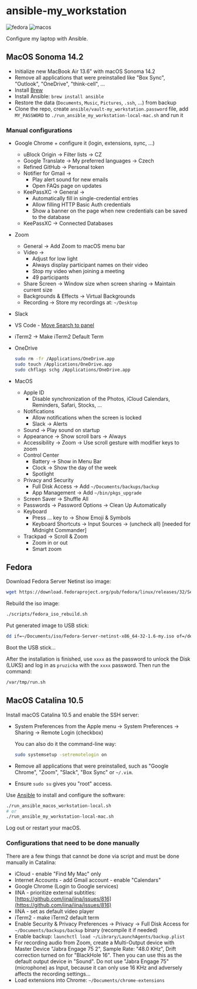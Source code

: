 # ansible-my_workstation

![fedora](https://github.com/ruzickap/ansible-my_workstation/workflows/fedora/badge.svg)
![macos](https://github.com/ruzickap/ansible-my_workstation/workflows/macos/badge.svg)

Configure my laptop with Ansible.

## MacOS Sonoma 14.2

* Initialize new MacBook Air 13.6" with macOS Sonoma 14.2
* Remove all applications that were preinstalled like "Box Sync", "Outlook",
  "OneDrive", "think-cell", ...
* Install [Brew](https://brew.sh/)
* Install Ansible: `brew install ansible`
* Restore the data (`Documents`, `Music`, `Pictures`, `.ssh`, ...) from backup
* Clone the repo, create `ansible/vault-my_workstation.password` file, add
  `MY_PASSWORD` to `./run_ansible_my_workstation-local-mac.sh` and run it

### Manual configurations

* Google Chrome + configure it (login, extensions, sync, ...)
  * uBlock Origin -> Filter lists -> CZ
  * Google Translate -> My preferred languages -> Czech
  * Refined GitHub -> Personal token
  * Notifier for Gmail ->
    * Play alert sound for new emails
    * Open FAQs page on updates
  * KeePassXC -> General ->
    * Automatically fill in single-credential entries
    * Allow filling HTTP Basic Auth credentials
    * Show a banner on the page when new credentials can be saved to the database
  * KeePassXC -> Connected Databases
* Zoom
  * General -> Add Zoom to macOS menu bar
  * Video ->
    * Adjust for low light
    * Always display participant names on their video
    * Stop my video when joining a meeting
    * 49 participants
  * Share Screen -> Window size when screen sharing -> Maintain current size
  * Backgrounds & Effects -> Virtual Backgrounds
  * Recording -> Store my recordings at: `~/Desktop`
* Slack
* VS Code - [Move Search to panel](https://stackoverflow.com/questions/50058584/vs-code-toggle-search-icon-in-activity-bar-move-from-panel-or-back)
* iTerm2 -> Make iTerm2 Default Term
* OneDrive

  ```bash
  sudo rm -fr /Applications/OneDrive.app
  sudo touch /Applications/OneDrive.app
  sudo chflags schg /Applications/OneDrive.app
  ```

* MacOS
  * Apple ID
    * Disable synchronization of the Photos, iCloud Calendars, Reminders, Safari,
      Stocks, ...
  * Notifications
    * Allow notifications when the screen is locked
    * Slack -> Alerts
  * Sound -> Play sound on startup
  * Appearance -> Show scroll bars -> Always
  * Accessibility -> Zoom -> Use scroll gesture with modifier keys to zoom
  * Control Center
    * Battery -> Show in Menu Bar
    * Clock -> Show the day of the week
    * Spotlight
  * Privacy and Security
    * Full Disk Access -> Add `~/Documents/backups/backup`
    * App Management -> Add `~/bin/pkgs_upgrade`
  * Screen Saver -> Shuffle All
  * Passwords -> Password Options -> Clean Up Automatically
  * Keyboard
    * Press ... key to -> Show Emoji & Symbols
    * Keyboard Shortcuts -> Input Sources -> (uncheck all) [needed for
      Midnight Commander]
  * Trackpad -> Scroll & Zoom
    * Zoom in or out
    * Smart zoom

## Fedora

Download Fedora Server Netinst iso image:

```bash
wget https://download.fedoraproject.org/pub/fedora/linux/releases/32/Server/x86_64/iso/Fedora-Server-netinst-x86_64-32-1.6.iso -O ~/Documents/iso/
```

Rebuild the iso image:

```bash
./scripts/fedora_iso_rebuild.sh
```

Put generated image to USB stick:

```bash
dd if=~/Documents/iso/Fedora-Server-netinst-x86_64-32-1.6-my.iso of=/dev/sdb bs=8M
```

Boot the USB stick...

After the installation is finished, use `xxxx` as the password
to unlock the Disk (LUKS)
and log in as `pruzicka` with the `xxxx` password. Then run the command:

```bash
/var/tmp/run.sh
```

## MacOS Catalina 10.5

Install macOS Catalina 10.5 and enable the SSH server:

* System Preferences from the Apple menu -> System Preferences -> Sharing
  -> Remote Login (checkbox)

  You can also do it the command-line way:

  ```bash
  sudo systemsetup -setremotelogin on
  ```

* Remove all applications that were preinstalled, such as
  "Google Chrome", "Zoom",
  "Slack", "Box Sync" or `~/.vim`.

* Ensure `sudo su` gives you "root" access.

Use [Ansible](https://www.ansible.com/) to install and configure the software:

```bash
./run_ansible_macos_workstation-local.sh
# or
./run_ansible_my_workstation-local-mac.sh
```

Log out or restart your macOS.

### Configurations that need to be done manually

There are a few things that cannot be done via script and must be done
manually in Catalina:

* iCloud - enable "Find My Mac" only
* Internet Accounts - add Gmail account - enable "Calendars"
* Google Chrome (Login to Google services)
* IINA - prioritize external subtitles: [https://github.com/iina/iina/issues/816](https://github.com/iina/iina/issues/816)
* IINA - set as default video player
* iTerm2 - make iTerm2 default term
* Enable Security & Privacy Preferences -> Privacy -> Full Disk Access for
  `~/Documents/backups/backup` binary (recompile it if needed)
* Enable backup: `launchctl load ~/Library/LaunchAgents/backup.plist`
* For recording audio from Zoom, create a Multi-Output device with Master
  Device "Jabra Engage 75 2", Sample Rate: "48.0 KHz", Drift correction turned
  on for "BlackHole 16". Then
  you can use this as the default output device in
  "Sound".
  Do not use "Jabra Engage 75" (microphone) as Input, because it can only use
  16 KHz and adversely affects the recording settings...
* Load extensions into Chrome: `~/Documents/chrome-extensions`
